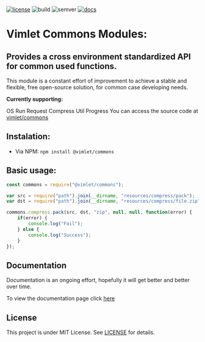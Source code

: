 [//]: # (badges)

[![license](https://vimlet.com/vimlet/VimletCommons/master/docs/readme/1527792324771/license.svg?raw=true "License")](https://github.com/vimlet/VimletCommons/blob/master/LICENSE)
![build](https://vimlet.com/vimlet/VimletCommons/master/docs/readme/1527792324771/build.svg?raw=true "Build")
![semver](https://vimlet.com/vimlet/VimletCommons/master/docs/readme/1527792324771/semver.svg?raw=true "Semver")
[![docs](https://vimlet.com/vimlet/VimletCommons/master/docs/readme/1527792324771/docs.svg?raw=true "Docs")](https://rawgit.com/vimlet/VimletCommons/master/docs/node/api/index.html)

[//]: # (badges)

# Vimlet Commons Modules:

## Provides a cross environment standardized API for common used functions.
This module is a constant effort of improvement to achieve a stable and flexible, free open-source solution, for common case developing needs.

**Currently supporting:**

OS
Run
Request
Compress
Util
Progress
You can access the source code at [vimlet/commons](https://github.com/vimlet/VimletCommons)

## Instalation:

* Via NPM: `npm install @vimlet/commons`

## Basic usage:

```javascript
const commons = require("@vimlet/commons");

var src = require("path").join(__dirname, "resources/compress/pack");
var dst = require("path").join(__dirname, "resources/compress/file.zip");

commons.compress.pack(src, dst, "zip", null, null, function(error) {
    if(error) {
        console.log("Fail");
    } else {
        console.log("Success");
    }
});
```

## Documentation
Documentation is an ongoing effort, hopefully it will get better and better over time.

To view the documentation page click [here](https://rawgit.com/vimlet/VimletCommons/master/docs/node/api/index.html)

## License
This project is under MIT License. See [LICENSE](https://github.com/vimlet/VimletCommons/blob/master/LICENSE) for details.


